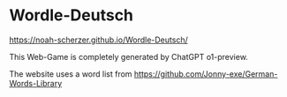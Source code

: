 # Wordle-Deutsch
https://noah-scherzer.github.io/Wordle-Deutsch/

This Web-Game is completely generated by ChatGPT o1-preview.

The website uses a word list from https://github.com/Jonny-exe/German-Words-Library
